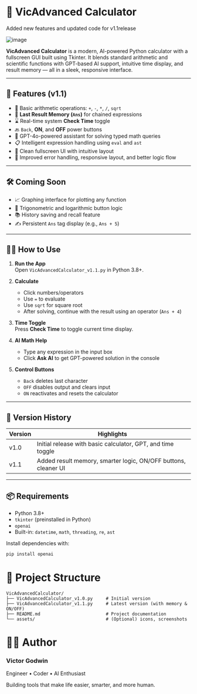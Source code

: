 # 🔢 VicAdvanced Calculator
Added new features and updated code for v1.1release

![image](https://github.com/user-attachments/assets/2f4fd2b5-f03b-4b9e-8179-d36bdfa09bfb)

**VicAdvanced Calculator** is a modern, AI-powered Python calculator with a fullscreen GUI built using Tkinter. It blends standard arithmetic and scientific functions with GPT-based AI support, intuitive time display, and result memory — all in a sleek, responsive interface.

---

## 🔧 Features (v1.1)

- 🧮 Basic arithmetic operations: `+`, `-`, `*`, `/`, `sqrt`
- 🔁 **Last Result Memory (`Ans`)** for chained expressions
- ⌛ Real-time system **Check Time** toggle
- 🔙 `Back`, **ON**, and **OFF** power buttons
- 🤖 GPT-4o-powered assistant for solving typed math queries
- 📋 Intelligent expression handling using `eval` and `ast`
- 🎨 Clean fullscreen UI with intuitive layout
- 🧼 Improved error handling, responsive layout, and better logic flow

---

## 🛠️ Coming Soon

- 📈 Graphing interface for plotting any function
- 🔢 Trigonometric and logarithmic button logic
- 📚 History saving and recall feature
- ✍️ Persistent `Ans` tag display (e.g., `Ans + 5`)

---

## 🧑‍💻 How to Use

1. **Run the App**  
   Open `VicAdvancedCalculator_v1.1.py` in Python 3.8+.

2. **Calculate**  
   - Click numbers/operators
   - Use `=` to evaluate
   - Use `sqrt` for square root
   - After solving, continue with the result using an operator (`Ans + 4`)

3. **Time Toggle**  
   Press **Check Time** to toggle current time display.

4. **AI Math Help**  
   - Type any expression in the input box
   - Click **Ask AI** to get GPT-powered solution in the console

5. **Control Buttons**  
   - `Back` deletes last character
   - `OFF` disables output and clears input
   - `ON` reactivates and resets the calculator

---

## 📝 Version History

| Version | Highlights                                                  |
|---------|-------------------------------------------------------------|
| v1.0    | Initial release with basic calculator, GPT, and time toggle |
| v1.1    | Added result memory, smarter logic, ON/OFF buttons, cleaner UI |

---

## 📦 Requirements

- Python 3.8+
- `tkinter` (preinstalled in Python)
- `openai`
- Built-in: `datetime`, `math`, `threading`, `re`, `ast`

Install dependencies with:

```bash
pip install openai
```

# 📁 Project Structure

```
VicAdvancedCalculator/
├── VicAdvancedCalculator_v1.0.py     # Initial version
├── VicAdvancedCalculator_v1.1.py     # Latest version (with memory & ON/OFF)
├── README.md                         # Project documentation
└── assets/                           # (Optional) icons, screenshots
```

# 👨‍🎓 Author
### Victor Godwin
Engineer • Coder • AI Enthusiast

Building tools that make life easier, smarter, and more human.

